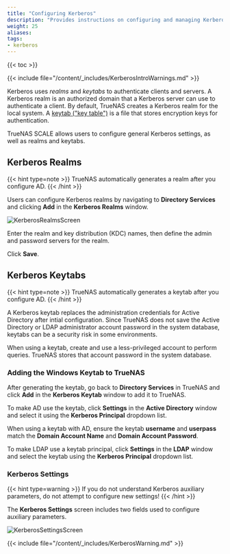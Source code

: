 ```yaml
---
title: "Configuring Kerberos"
description: "Provides instructions on configuring and managing Kerberos realms and keytabs in TrueNAS SCALE."
weight: 25
aliases:
tags:
- kerberos
---
```


{{< toc >}}

{{< include file="/content/_includes/KerberosIntroWarnings.md" >}}

Kerberos uses *realms* and *keytabs* to authenticate clients and servers.
A Kerberos realm is an authorized domain that a Kerberos server can use to authenticate a client.
By default, TrueNAS creates a Kerberos realm for the local system.
A [keytab ("key table")](https://web.mit.edu/kerberos/krb5-devel/doc/basic/keytab_def.html) is a file that stores encryption keys for authentication.

TrueNAS SCALE allows users to configure general Kerberos settings, as well as realms and keytabs.

## Kerberos Realms
{{< hint type=note >}}
TrueNAS automatically generates a realm after you configure AD.
{{< /hint >}}

Users can configure Kerberos realms by navigating to **Directory Services** and clicking **Add** in the **Kerberos Realms** window.

![KerberosRealmsScreen](/images/SCALE/Credentials/KerberosRealmsScreen.png "Kerberos Realms Screen")

Enter the realm and key distribution (KDC) names, then define the admin and password servers for the realm.

Click **Save**. 

## Kerberos Keytabs
{{< hint type=note >}}
TrueNAS automatically generates a keytab after you configure AD.
{{< /hint >}}

A Kerberos keytab replaces the administration credentials for Active Directory after intial configuration. 
Since TrueNAS does not save the Active Directory or LDAP administrator account password in the system database, keytabs can be a security risk in some environments.

When using a keytab, create and use a less-privileged account to perform queries.
TrueNAS stores that account password in the system database.

### Adding the Windows Keytab to TrueNAS

After generating the keytab, go back to **Directory Services** in TrueNAS and click **Add** in the **Kerberos Keytab** window to add it to TrueNAS.

To make AD use the keytab, click **Settings** in the **Active Directory** window and select it using the **Kerberos Principal** dropdown list.

When using a keytab with AD, ensure the keytab **username** and **userpass** match the **Domain Account Name** and **Domain Account Password**.

To make LDAP use a keytab principal, click **Settings** in the **LDAP** window and select the keytab using the **Kerberos Principal** dropdown list.

### Kerberos Settings

{{< hint type=warning >}}
If you do not understand Kerberos auxiliary parameters, do not attempt to configure new settings!
{{< /hint >}}

The **Kerberos Settings** screen includes two fields used to configure auxiliary parameters.

![KerberosSettingsScreen](/images/SCALE/Credentials/KerberosSettingsScreen.png "Kerberos Settings Screen")

{{< include file="/content/_includes/KerberosWarning.md" >}}
